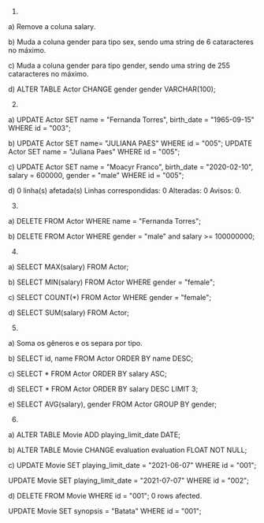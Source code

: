 1.
a) Remove a coluna salary.

b) Muda a coluna gender para tipo sex, sendo uma string de 6 cataracteres no máximo.

c) Muda a coluna gender para tipo gender, sendo uma string de 255 cataracteres no máximo.

d) ALTER TABLE Actor CHANGE gender gender VARCHAR(100);

2.
a) UPDATE Actor SET name = "Fernanda Torres", birth_date = "1965-09-15" WHERE id = "003";

b) UPDATE Actor SET name= "JULIANA PAES" WHERE id = "005";
UPDATE Actor SET name = "Juliana Paes" WHERE id = "005";

c) UPDATE Actor SET name = "Moacyr Franco", birth_date = "2020-02-10", salary = 600000, gender = "male" WHERE id = "005"; 

d) 0 linha(s) afetada(s) Linhas correspondidas: 0 Alteradas: 0 Avisos: 0.

3.
a) DELETE FROM Actor WHERE name = "Fernanda Torres";

b) DELETE FROM Actor WHERE gender = "male" and salary >= 100000000;

4.
a) SELECT MAX(salary) FROM Actor;

b) SELECT MIN(salary) FROM Actor WHERE gender = "female";

c) SELECT COUNT(*) FROM Actor WHERE gender = "female"; 

d) SELECT SUM(salary) FROM Actor;

5.
a) Soma os gêneros e os separa por tipo.

b) SELECT id, name FROM Actor ORDER BY name DESC;

c) SELECT * FROM Actor ORDER BY salary ASC;

d) SELECT * FROM Actor ORDER BY salary DESC LIMIT 3;

e) SELECT AVG(salary), gender FROM Actor GROUP BY gender;

6.
a) ALTER TABLE Movie ADD playing_limit_date DATE;

b) ALTER TABLE Movie CHANGE evaluation evaluation FLOAT NOT NULL;

c) UPDATE Movie SET playing_limit_date = "2021-06-07" WHERE id = "001";

UPDATE Movie SET playing_limit_date = "2021-07-07" WHERE id = "002";

d) DELETE FROM Movie WHERE id = "001"; 0 rows afected.

UPDATE Movie SET synopsis = "Batata" WHERE id = "001";